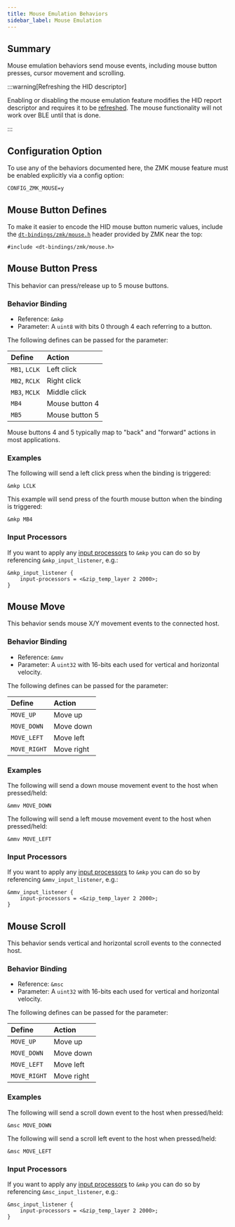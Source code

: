```yaml
---
title: Mouse Emulation Behaviors
sidebar_label: Mouse Emulation
---
```


## Summary

Mouse emulation behaviors send mouse events, including mouse button presses, cursor movement and scrolling.

:::warning[Refreshing the HID descriptor]

Enabling or disabling the mouse emulation feature modifies the HID report descriptor and requires it to be [refreshed](../../features/bluetooth.md#refreshing-the-hid-descriptor).
The mouse functionality will not work over BLE until that is done.

:::

## Configuration Option

To use any of the behaviors documented here, the ZMK mouse feature must be enabled explicitly via a config option:

```
CONFIG_ZMK_MOUSE=y
```

## Mouse Button Defines

To make it easier to encode the HID mouse button numeric values, include
the [`dt-bindings/zmk/mouse.h`](https://github.com/zmkfirmware/zmk/blob/main/app/include/dt-bindings/zmk/mouse.h) header
provided by ZMK near the top:

```
#include <dt-bindings/zmk/mouse.h>
```

## Mouse Button Press

This behavior can press/release up to 5 mouse buttons.

### Behavior Binding

- Reference: `&mkp`
- Parameter: A `uint8` with bits 0 through 4 each referring to a button.

The following defines can be passed for the parameter:

| Define        | Action         |
| :------------ | :------------- |
| `MB1`, `LCLK` | Left click     |
| `MB2`, `RCLK` | Right click    |
| `MB3`, `MCLK` | Middle click   |
| `MB4`         | Mouse button 4 |
| `MB5`         | Mouse button 5 |

Mouse buttons 4 and 5 typically map to "back" and "forward" actions in most applications.

### Examples

The following will send a left click press when the binding is triggered:

```
&mkp LCLK
```

This example will send press of the fourth mouse button when the binding is triggered:

```
&mkp MB4
```

### Input Processors

If you want to apply any [input processors](../input-processors/index.md#input-processors-overview) to `&mkp` you can do so by referencing `&mkp_input_listener`, e.g.:

```dts
&mkp_input_listener {
    input-processors = <&zip_temp_layer 2 2000>;
}
```

## Mouse Move

This behavior sends mouse X/Y movement events to the connected host.

### Behavior Binding

- Reference: `&mmv`
- Parameter: A `uint32` with 16-bits each used for vertical and horizontal velocity.

The following defines can be passed for the parameter:

| Define       | Action     |
| :----------- | :--------- |
| `MOVE_UP`    | Move up    |
| `MOVE_DOWN`  | Move down  |
| `MOVE_LEFT`  | Move left  |
| `MOVE_RIGHT` | Move right |

### Examples

The following will send a down mouse movement event to the host when pressed/held:

```
&mmv MOVE_DOWN
```

The following will send a left mouse movement event to the host when pressed/held:

```
&mmv MOVE_LEFT
```

### Input Processors

If you want to apply any [input processors](../input-processors/index.md#input-processors-overview) to `&mkp` you can do so by referencing `&mmv_input_listener`, e.g.:

```dts
&mmv_input_listener {
    input-processors = <&zip_temp_layer 2 2000>;
}
```

## Mouse Scroll

This behavior sends vertical and horizontal scroll events to the connected host.

### Behavior Binding

- Reference: `&msc`
- Parameter: A `uint32` with 16-bits each used for vertical and horizontal velocity.

The following defines can be passed for the parameter:

| Define       | Action     |
| :----------- | :--------- |
| `MOVE_UP`    | Move up    |
| `MOVE_DOWN`  | Move down  |
| `MOVE_LEFT`  | Move left  |
| `MOVE_RIGHT` | Move right |

### Examples

The following will send a scroll down event to the host when pressed/held:

```
&msc MOVE_DOWN
```

The following will send a scroll left event to the host when pressed/held:

```
&msc MOVE_LEFT
```

### Input Processors

If you want to apply any [input processors](../input-processors/index.md#input-processors-overview) to `&mkp` you can do so by referencing `&msc_input_listener`, e.g.:

```dts
&msc_input_listener {
    input-processors = <&zip_temp_layer 2 2000>;
}
```
